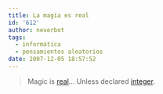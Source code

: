 ```yaml
---
title: La magia es real
id: '612'
author: neverbot
tags:
  - informática
  - pensamientos aleatorios
date: 2007-12-05 18:57:52
---
```


> Magic is [real](http://en.wikipedia.org/wiki/Real_data_type)... Unless declared [integer](http://en.wikipedia.org/wiki/Integer_%28computer_science%29).

